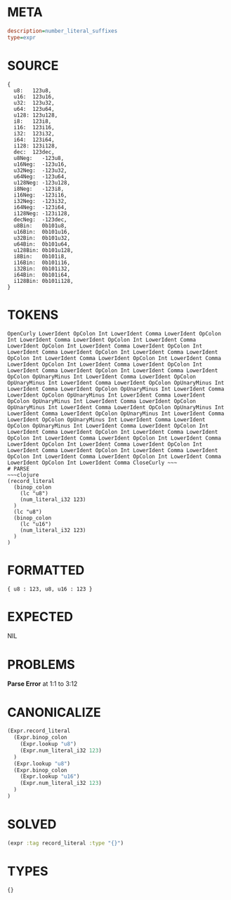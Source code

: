 # META
~~~ini
description=number_literal_suffixes
type=expr
~~~
# SOURCE
~~~roc
{
  u8:   123u8,
  u16:  123u16,
  u32:  123u32,
  u64:  123u64,
  u128: 123u128,
  i8:   123i8,
  i16:  123i16,
  i32:  123i32,
  i64:  123i64,
  i128: 123i128,
  dec:  123dec,
  u8Neg:   -123u8,
  u16Neg:  -123u16,
  u32Neg:  -123u32,
  u64Neg:  -123u64,
  u128Neg: -123u128,
  i8Neg:   -123i8,
  i16Neg:  -123i16,
  i32Neg:  -123i32,
  i64Neg:  -123i64,
  i128Neg: -123i128,
  decNeg:  -123dec,
  u8Bin:   0b101u8,
  u16Bin:  0b101u16,
  u32Bin:  0b101u32,
  u64Bin:  0b101u64,
  u128Bin: 0b101u128,
  i8Bin:   0b101i8,
  i16Bin:  0b101i16,
  i32Bin:  0b101i32,
  i64Bin:  0b101i64,
  i128Bin: 0b101i128,
}
~~~
# TOKENS
~~~text
OpenCurly LowerIdent OpColon Int LowerIdent Comma LowerIdent OpColon Int LowerIdent Comma LowerIdent OpColon Int LowerIdent Comma LowerIdent OpColon Int LowerIdent Comma LowerIdent OpColon Int LowerIdent Comma LowerIdent OpColon Int LowerIdent Comma LowerIdent OpColon Int LowerIdent Comma LowerIdent OpColon Int LowerIdent Comma LowerIdent OpColon Int LowerIdent Comma LowerIdent OpColon Int LowerIdent Comma LowerIdent OpColon Int LowerIdent Comma LowerIdent OpColon OpUnaryMinus Int LowerIdent Comma LowerIdent OpColon OpUnaryMinus Int LowerIdent Comma LowerIdent OpColon OpUnaryMinus Int LowerIdent Comma LowerIdent OpColon OpUnaryMinus Int LowerIdent Comma LowerIdent OpColon OpUnaryMinus Int LowerIdent Comma LowerIdent OpColon OpUnaryMinus Int LowerIdent Comma LowerIdent OpColon OpUnaryMinus Int LowerIdent Comma LowerIdent OpColon OpUnaryMinus Int LowerIdent Comma LowerIdent OpColon OpUnaryMinus Int LowerIdent Comma LowerIdent OpColon OpUnaryMinus Int LowerIdent Comma LowerIdent OpColon OpUnaryMinus Int LowerIdent Comma LowerIdent OpColon Int LowerIdent Comma LowerIdent OpColon Int LowerIdent Comma LowerIdent OpColon Int LowerIdent Comma LowerIdent OpColon Int LowerIdent Comma LowerIdent OpColon Int LowerIdent Comma LowerIdent OpColon Int LowerIdent Comma LowerIdent OpColon Int LowerIdent Comma LowerIdent OpColon Int LowerIdent Comma LowerIdent OpColon Int LowerIdent Comma LowerIdent OpColon Int LowerIdent Comma CloseCurly ~~~
# PARSE
~~~clojure
(record_literal
  (binop_colon
    (lc "u8")
    (num_literal_i32 123)
  )
  (lc "u8")
  (binop_colon
    (lc "u16")
    (num_literal_i32 123)
  )
)
~~~
# FORMATTED
~~~roc
{ u8 : 123, u8, u16 : 123 }
~~~
# EXPECTED
NIL
# PROBLEMS
**Parse Error**
at 1:1 to 3:12

# CANONICALIZE
~~~clojure
(Expr.record_literal
  (Expr.binop_colon
    (Expr.lookup "u8")
    (Expr.num_literal_i32 123)
  )
  (Expr.lookup "u8")
  (Expr.binop_colon
    (Expr.lookup "u16")
    (Expr.num_literal_i32 123)
  )
)
~~~
# SOLVED
~~~clojure
(expr :tag record_literal :type "{}")
~~~
# TYPES
~~~roc
{}
~~~
